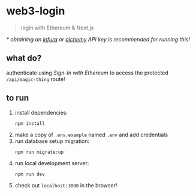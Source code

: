 # web3-login

> login with Ethereum & Next.js

_\* obtaining an [infura](https://infura.io) or [alchemy](https://www.alchemy.com) API key is recommended for running this!_

## what do?

authenticate using _Sign-In with Ethereum_ to access the protected `/api/magic-thing` route!

## to run

1. install dependencies:
   ```
   npm install
   ```
1. make a copy of `.env.example` named `.env` and add credentials
1. run database setup migration:
   ```
   npm run migrate:up
   ```
1. run local development server:
   ```
   npm run dev
   ```
1. check out `localhost:3000` in the browser!
